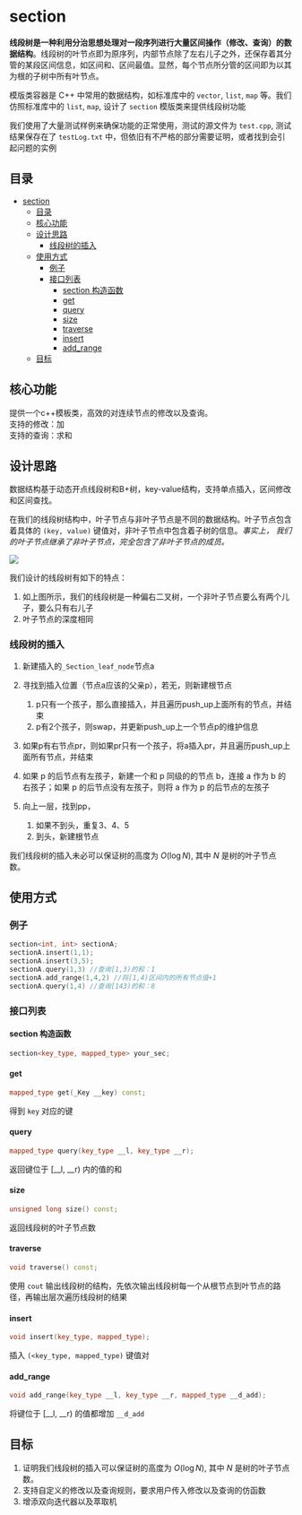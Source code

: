 # section

**线段树是一种利用分治思想处理对一段序列进行大量区间操作（修改、查询）的数据结构**。线段树的叶节点即为原序列，内部节点除了左右儿子之外，还保存着其分管的某段区间信息，如区间和、区间最值。显然，每个节点所分管的区间即为以其为根的子树中所有叶节点。

模版类容器是 C++ 中常用的数据结构，如标准库中的 `vector`, `list`, `map` 等。我们仿照标准库中的 `list`, `map`, 设计了 `section` 模版类来提供线段树功能

我们使用了大量测试样例来确保功能的正常使用，测试的源文件为 `test.cpp`, 测试结果保存在了 `testLog.txt` 中，但依旧有不严格的部分需要证明，或者找到会引起问题的实例

## 目录

- [section](#section)
  - [目录](#目录)
  - [核心功能](#核心功能)
  - [设计思路](#设计思路)
    - [线段树的插入](#线段树的插入)
  - [使用方式](#使用方式)
    - [例子](#例子)
    - [接口列表](#接口列表)
      - [section 构造函数](#section-构造函数)
      - [get](#get)
      - [query](#query)
      - [size](#size)
      - [traverse](#traverse)
      - [insert](#insert)
      - [add_range](#add_range)
  - [目标](#目标)

## 核心功能

提供一个c++模板类，高效的对连续节点的修改以及查询。  
支持的修改：加  
支持的查询：求和  

## 设计思路

数据结构基于动态开点线段树和B+树，key-value结构，支持单点插入，区间修改和区间查找。  

在我们的线段树结构中，叶子节点与非叶子节点是不同的数据结构。叶子节点包含着具体的 `(key, value)` 键值对，非叶子节点中包含着子树的信息。*事实上， 我们的叶子节点继承了非叶子节点，完全包含了非叶子节点的成员。*

![](fig/01.png)

我们设计的线段树有如下的特点：

1. 如上图所示，我们的线段树是一种偏右二叉树，一个非叶子节点要么有两个儿子，要么只有右儿子
2. 叶子节点的深度相同

### 线段树的插入

1. 新建插入的`_Section_leaf_node`节点a

2. 寻找到插入位置（节点a应该的父亲p），若无，则新建根节点
   1. p只有一个孩子，那么直接插入，并且遍历push_up上面所有的节点，并结束
   2. p有2个孩子，则swap，并更新push_up上一个节点p的维护信息

3. 如果p有右节点pr，则如果pr只有一个孩子，将a插入pr，并且遍历push_up上面所有节点，并结束

4. 如果 p 的后节点有左孩子，新建一个和 p 同级的的节点 b，连接 a 作为 b 的右孩子；如果 p 的后节点没有左孩子，则将 a 作为 p 的后节点的左孩子

5. 向上一层，找到pp，
   1. 如果不到头，重复3、4、5
   2. 到头，新建根节点

我们线段树的插入未必可以保证树的高度为 $O(\log N)$, 其中 $N$ 是树的叶子节点数。

## 使用方式

### 例子

```cpp
section<int, int> sectionA;  
sectionA.insert(1,1);  
sectionA.insert(3,5);  
sectionA.query(1,3) //查询[1,3)的和：1  
sectionA.add_range(1,4,2) //将[1,4)区间内的所有节点值+1  
sectionA.query(1,4) //查询[143)的和：8  
```

### 接口列表

#### section 构造函数

```cpp
section<key_type, mapped_type> your_sec;
```

#### get

```cpp
mapped_type get(_Key __key) const;
```

得到 `key` 对应的键

#### query

```cpp
mapped_type query(key_type __l, key_type __r);
```

返回键位于 [__l, __r) 内的值的和

#### size

```cpp
unsigned long size() const;
```

返回线段树的叶子节点数

#### traverse

```cpp
void traverse() const;
```

使用 `cout` 输出线段树的结构，先依次输出线段树每一个从根节点到叶节点的路径，再输出层次遍历线段树的结果

#### insert

```cpp
void insert(key_type, mapped_type);
```

插入 `(<key_type, mapped_type)` 键值对

#### add_range

```cpp
void add_range(key_type __l, key_type __r, mapped_type __d_add);
```

将键位于 [__l, __r) 的值都增加 `__d_add` 

## 目标

1. 证明我们线段树的插入可以保证树的高度为 $O(\log N)$, 其中 $N$ 是树的叶子节点数。
2. 支持自定义的修改以及查询规则，要求用户传入修改以及查询的仿函数  
3. 增添双向迭代器以及萃取机  
